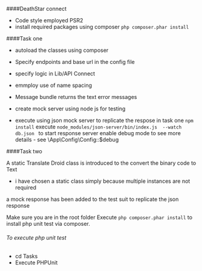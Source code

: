 ####DeathStar connect


* Code style employed PSR2
* install required packages using composer
```php composer.phar install```


####Task one 


* autoload the classes using composer
* Specify endpoints and base url in the config file 
* specify logic in Lib/API Connect
* emmploy use of name spacing
* Message bundle returns the text error messages 

* create mock server using node js for testing 
* execute using json mock server to replicate the respose in task one
         ```npm install```
         execute ```node_modules/json-server/bin/index.js  --watch db.json ``` to start response server
enable debug mode to see more details - see \App\Config\Config::$debug

####Task two

A static Translate Droid class is introduced to the convert the binary code to Text
- i have chosen a static class simply because multiple instances are not required 

a mock response has been added to the test suit to replicate the json response

Make sure you are in the root folder 
Execute ```php composer.phar install``` to install php unit test via composer.  

###### To execute php unit test 
* cd Tasks
* Execute PHPUnit 
 ```php ../vendor/phpunit/phpunit/phpunit --no-configuration TranslateDroidSpeakTest /TranslateDroidSpeakTest.php
 ``` 

